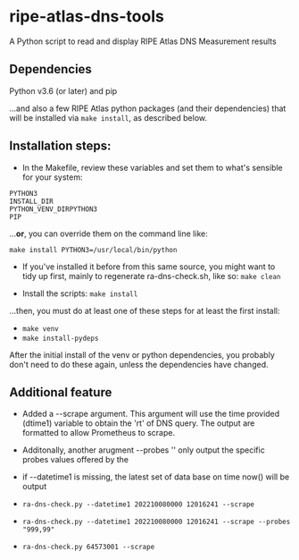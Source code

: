 # ripe-atlas-dns-tools

A Python script to read and display RIPE Atlas DNS Measurement results

## Dependencies

Python v3.6 (or later) and pip

...and also a few RIPE Atlas python packages (and their dependencies) that
will be installed via ```make install```, as described below.

## Installation steps:

* In the Makefile, review these variables and set them to what's
   sensible for your system:

```
PYTHON3
INSTALL_DIR
PYTHON_VENV_DIRPYTHON3
PIP
```

...**or**, you can override them on the command line like:

 ```make install PYTHON3=/usr/local/bin/python```

* If you've installed it before from this same source, you might want to
tidy up first,  mainly to regenerate ra-dns-check.sh, like so:
 ```make clean```

* Install the scripts:
 ```make install```

...then, you must do at least one of these steps for at least the first install:

* ```make venv```
* ```make install-pydeps```


After the initial install of the venv or python dependencies, you probably
don't need to do these again, unless the dependencies have changed.

## Additional feature

* Added a --scrape argument. This argument will use the time provided (dtime1) variable to obtain the
  'rt' of DNS query. The output are formatted to allow Prometheus to scrape.
* Additonally, another arugment --probes '<list of probes>' only output the specific probes values offered
  by the <list of probes>
* if --datetime1 is missing, the latest set of data base on time now() will be output

* ```ra-dns-check.py --datetime1 202210080000 12016241 --scrape```  
* ```ra-dns-check.py --datetime1 202210080000 12016241 --scrape --probes "999,99"```  
* ```ra-dns-check.py 64573001 --scrape```  
